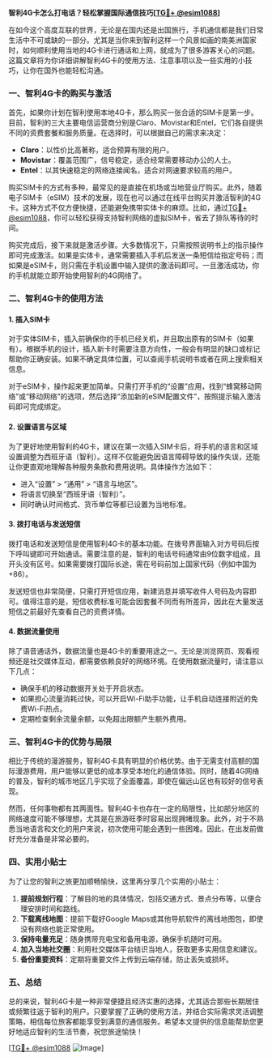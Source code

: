 **智利4G卡怎么打电话？轻松掌握国际通信技巧[[TG💪+ @esim1088](https://t.me/s/esim1088)]**

在如今这个高度互联的世界，无论是在国内还是出国旅行，手机通信都是我们日常生活中不可或缺的一部分。尤其是当你来到智利这样一个风景如画的南美洲国家时，如何顺利使用当地的4G卡进行通话和上网，就成为了很多游客关心的问题。这篇文章将为你详细讲解智利4G卡的使用方法、注意事项以及一些实用的小技巧，让你在国外也能轻松沟通。

### 一、智利4G卡的购买与激活

首先，如果你计划在智利使用本地4G卡，那么购买一张合适的SIM卡是第一步。目前，智利的三大主要电信运营商分别是Claro、Movistar和Entel，它们各自提供不同的资费套餐和服务质量。在选择时，可以根据自己的需求来决定：

- **Claro**：以性价比高著称，适合预算有限的用户。
- **Movistar**：覆盖范围广，信号稳定，适合经常需要移动办公的人士。
- **Entel**：以其快速稳定的网络连接闻名，适合对网速要求较高的用户。

购买SIM卡的方式有多种，最常见的是直接在机场或当地营业厅购买。此外，随着电子SIM卡（eSIM）技术的发展，现在也可以通过在线平台购买并激活智利的4G卡。这种方式不仅方便快捷，还能避免携带实体卡的麻烦。比如，通过[TG💪+ @esim1088](https://t.me/s/esim1088)，你可以轻松获得支持智利网络的虚拟SIM卡，省去了排队等待的时间。

购买完成后，接下来就是激活步骤。大多数情况下，只需按照说明书上的指示操作即可完成激活。如果是实体卡，通常需要插入手机后发送一条短信给指定号码；而如果是eSIM卡，则只需在手机设置中输入提供的激活码即可。一旦激活成功，你的手机就能立即开始使用智利的4G网络了。

### 二、智利4G卡的使用方法

#### 1. 插入SIM卡

对于实体SIM卡，插入前确保你的手机已经关机，并且取出原有的SIM卡（如果有）。根据手机的设计，插入新卡时需要注意方向性，一般会有明显的缺口或标记帮助你正确安装。如果不确定具体位置，可以查阅手机说明书或者在网上搜索相关信息。

对于eSIM卡，操作起来更加简单。只需打开手机的“设置”应用，找到“蜂窝移动网络”或“移动网络”的选项，然后选择“添加新的eSIM配置文件”，按照提示输入激活码即可完成绑定。

#### 2. 设置语言与区域

为了更好地使用智利的4G卡，建议在第一次插入SIM卡后，将手机的语言和区域设置调整为西班牙语（智利）。这样不仅能避免因语言障碍导致的操作失误，还能让你更直观地理解各种服务条款和费用说明。具体操作方法如下：

- 进入“设置” > “通用” > “语言与地区”。
- 将语言切换至“西班牙语（智利）”。
- 同时确认时间格式、货币单位等都已设置为当地标准。

#### 3. 拨打电话与发送短信

拨打电话和发送短信是使用智利4G卡的基本功能。在拨号界面输入对方号码后按下呼叫键即可开始通话。需要注意的是，智利的电话号码通常由9位数字组成，且开头没有区号。如果需要拨打国际长途，需在号码前加上国家代码（例如中国为+86）。

发送短信也非常简便，只需打开短信应用，新建消息并填写收件人号码及内容即可。值得注意的是，短信收费标准可能会因套餐不同而有所差异，因此在大量发送短信之前最好先查看自己的资费详情。

#### 4. 数据流量使用

除了语音通话外，数据流量也是4G卡的重要用途之一。无论是浏览网页、观看视频还是社交媒体互动，都需要依赖良好的网络环境。在使用数据流量时，请注意以下几点：

- 确保手机的移动数据开关处于开启状态。
- 如果担心流量消耗过快，可以开启Wi-Fi助手功能，让手机自动连接附近的免费Wi-Fi热点。
- 定期检查剩余流量余额，以免超出限额产生额外费用。

### 三、智利4G卡的优势与局限

相比于传统的漫游服务，智利4G卡具有明显的价格优势。由于无需支付高额的国际漫游费用，用户能够以更低的成本享受本地化的通信体验。同时，随着4G网络的普及，智利的城市地区几乎实现了全面覆盖，即使在偏远山区也有较好的信号表现。

然而，任何事物都有其两面性。智利4G卡也存在一定的局限性，比如部分地区的网络速度可能不够理想，尤其是在旅游旺季时容易出现拥堵现象。此外，对于不熟悉当地语言和文化的用户来说，初次使用可能会遇到一些困难。因此，在出发前做好充分准备是非常必要的。

### 四、实用小贴士

为了让您的智利之旅更加顺畅愉快，这里再分享几个实用的小贴士：

1. **提前规划行程**：了解目的地的具体情况，包括交通方式、景点分布等，以便合理安排时间和路线。
2. **下载离线地图**：提前下载好Google Maps或其他导航软件的离线地图包，即使没有网络也能正常使用。
3. **保持电量充足**：随身携带充电宝和备用电源，确保手机随时可用。
4. **加入当地社交圈**：利用社交媒体平台结识当地人，获取更多实用信息和建议。
5. **备份重要资料**：定期将重要文件上传到云端存储，防止丢失或损坏。

### 五、总结

总的来说，智利4G卡是一种非常便捷且经济实惠的选择，尤其适合那些长期居住或频繁往返于智利的用户。只要掌握了正确的使用方法，并结合实际需求灵活调整策略，相信每位旅客都能享受到满意的通信服务。希望本文提供的信息能帮助您更好地适应智利的生活节奏，祝您旅途愉快！

[[TG💪+ @esim1088](https://t.me/s/esim1088) ![Image](https://i.postimg.cc/4NQfJmqS/Snipaste-2025-05-13-00-14-12.png)]